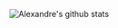 ![Alexandre's github stats](https://github-readme-stats.vercel.app/api?username=alfarias&count_private=true&show_icons=true&theme=cobalt)
